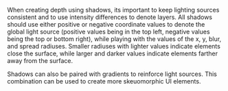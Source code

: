 When creating depth using shadows, its important to keep lighting sources consistent and to use intensity differences to denote layers. All shadows should use either positive or negative coordinate values to denote the global light source (positive values being in the top left, negative values being the top or bottom right), while playing with the values of the x, y, blur, and spread radiuses. Smaller radiuses with lighter values indicate elements close the surface, while larger and darker values indicate elements farther away from the surface.

Shadows can also be paired with gradients to reinforce light sources. This combination can be used to create more skeuomorphic UI elements.
